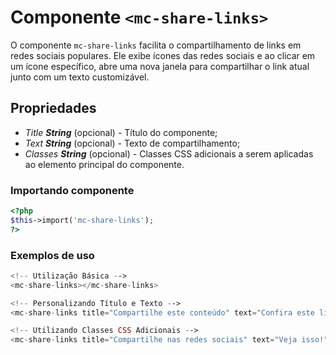 # Componente `<mc-share-links>`
O componente `mc-share-links` facilita o compartilhamento de links em redes sociais populares. Ele exibe ícones das redes sociais e ao clicar em um ícone específico, abre uma nova janela para compartilhar o link atual junto com um texto customizável.
  
## Propriedades
- *Title **String*** (opcional) - Título do componente;
- *Text **String*** (opcional) - Texto de compartilhamento;
- *Classes **String*** (opcional) - Classes CSS adicionais a serem aplicadas ao elemento principal do componente.

### Importando componente
```PHP
<?php 
$this->import('mc-share-links');
?>
```
### Exemplos de uso
```PHP
<!-- Utilização Básica -->
<mc-share-links></mc-share-links>

<!-- Personalizando Título e Texto -->
<mc-share-links title="Compartilhe este conteúdo" text="Confira este link incrível!"></mc-share-links>

<!-- Utilizando Classes CSS Adicionais -->
<mc-share-links title="Compartilhe nas redes sociais" text="Veja isso!" :classes="'custom-share-links'"></mc-share-links>
```
